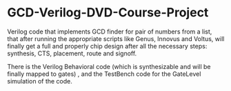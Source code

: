 # GCD-Verilog-DVD-Course-Project
Verilog code that implements GCD finder for pair of numbers from a list, that after running the appropriate scripts like Genus, Innovus and Voltus, will finally get a full and properly chip design after all the necessary steps: synthesis, CTS, placement, route and signoff.


There is the Verilog Behavioral code (which is synthesizable and will be finally mapped to gates) , and the TestBench code for the GateLevel simulation of the code.
